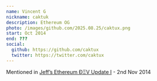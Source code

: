 ```yaml
---
name: Vincent G
nickname: caktuk
description: Ethereum OG
photo: /images/github.com/2025.08.25/caktux.png
start: Oct 2014
end: ???
social:
  github: https://github.com/caktux
  twitter: https://twitter.com/caktux
---
```

Mentioned in [Jeff’s Ethereum ÐΞV Update I](https://blog.ethereum.org/2014/11/02/jeffs-ethereum-dev-update) - 2nd Nov 2014


